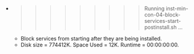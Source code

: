* >>>>>>>>> Running inst-min-con-04-block-services-start-postinstall.sh ...
  * Block services from starting after they are being installed.
  * Disk size = 774412K. Space Used = 12K. Runtime = 00:00:00:00.
